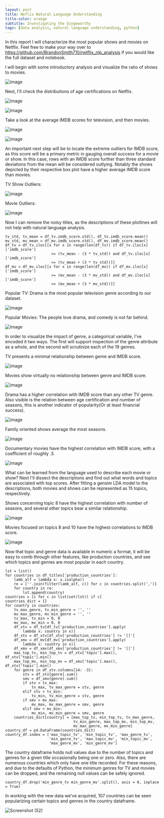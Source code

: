 ```yaml
---
layout: post
title: Neflix Natural Language Understanding
title-color: orange
subtitle: Investigating the bingeworthy
tags: [data analysis, natural language understanding, python]
---
```



In this report I will characterize the most popular shows and movies on Netflix.
Feel free to make your way over to https://github.com/BrandonSmith710/netflix_nlp_analysis if you would like the full dataset and notebook.

I will begin with some introductory analysis and visualize the ratio of shows to movies.

![image](https://user-images.githubusercontent.com/75755695/176339508-c5438251-698e-4c33-add0-1ce5486223f0.png)

Next, I'll check the distributions of age certifications on Netflix.

![image](https://user-images.githubusercontent.com/75755695/176339260-86cb7e08-7f68-4c3d-97ba-c827da1c3c6d.png)

![image](https://user-images.githubusercontent.com/75755695/176339443-4e0d078d-0911-486d-8168-25019e040824.png)

Take a look at the average IMDB scores for television, and then movies.

![image](https://user-images.githubusercontent.com/75755695/176340219-22639de1-a835-441b-8543-afb0a9e10b00.png)

![image](https://user-images.githubusercontent.com/75755695/176340345-c6c5571f-dc71-4254-83b0-238cef16ed97.png)

An important next step will be to locate the extreme outliers for IMDB score, as this score will be a primary metric in gauging overall success for a movie or show.
In this case, rows with an IMDB score further than three standard deviations from the mean will be considered outlying.
Notably the shows depicted by their respective box plot have a higher average IMDB score than movies.

TV Show Outliers:

![image](https://user-images.githubusercontent.com/75755695/176341099-ea9fc209-8690-4872-bcfb-c4013a622e71.png)

Movie Outliers:

![image](https://user-images.githubusercontent.com/75755695/176341151-a4c4a782-a9e7-4654-81d6-fcc28d0f594b.png)

Now I can remove the noisy titles, as the descriptions of these plotlines will not help with natural language analysis.

~~~
tv_std, tv_mean = df_tv.imdb_score.std(), df_tv.imdb_score.mean()
mv_std, mv_mean = df_mv.imdb_score.std(), df_mv.imdb_score.mean()
df_tv = df_tv.iloc[[x for x in range(len(df_tv)) if df_tv.iloc[x]['imdb_score']
                     >= (tv_mean - (3 * tv_std)) and df_tv.iloc[x]['imdb_score']
                     <= (tv_mean + (3 * tv_std))]]
df_mv = df_mv.iloc[[x for x in range(len(df_mv)) if df_mv.iloc[x]['imdb_score']
                     >= (mv_mean - (3 * mv_std)) and df_mv.iloc[x]['imdb_score']
                     <= (mv_mean + (3 * mv_std))]]
~~~

Popular TV: Drama is the most popular television genre according to our dataset.

![image](https://user-images.githubusercontent.com/75755695/176343327-a2f31c64-a6d9-449a-b2c7-5485c617e09e.png)

Popular Movies: The people love drama, and comedy is not far behind.

![image](https://user-images.githubusercontent.com/75755695/176343368-be795e30-9b5d-4d18-8d67-cf33a4b01fda.png)

In order to visualize the impact of genre, a categorical variable, I've encoded it two ways. The first will support inspection of the genre attribute as a whole, and the second will scrutinize each of the 19 genres.

TV presents a minimal relationship between genre and IMDB score.

![image](https://user-images.githubusercontent.com/75755695/176342414-ad061681-4466-4f76-a800-890fdff9c05b.png)

Movies show virtually no relationship between genre and IMDB score.

![image](https://user-images.githubusercontent.com/75755695/176345486-67c1f00d-a058-44ba-8ed8-5917e012d5dd.png)

Drama has a higher correlation with IMDB score than any other TV genre. Also visible is the relation between age certification and number of seasons, this is another indicator of popularity(Or at least financial success).

![image](https://user-images.githubusercontent.com/75755695/176342770-543cbaa1-3864-497c-84e7-b290b8a643be.png)

Family oriented shows average the most seasons.

![image](https://user-images.githubusercontent.com/75755695/176345627-48e93c87-ea89-4315-80e4-8c13df9cce5c.png)


Documentary movies have the highest correlation with IMDB score, with a coefficient of roughly .3.

![image](https://user-images.githubusercontent.com/75755695/176345854-0aed310c-d6d5-452a-9ae3-23607334d764.png)

What can be learned from the language used to describe each movie or show? Next I'll dissect the descriptions and find out what words and topics are associated with top scores. After fitting a gensim LDA model to the descriptions, both movies and shows can be represented as 15 topics, respectively.


Shows concerning topic 8 have the highest correlation with number of seasons, and several other topics bear a similar relationship.

![image](https://user-images.githubusercontent.com/75755695/176353449-79cf3739-da38-4c0c-828c-56f38cae09a2.png)

Movies focused on topics 8 and 10 have the highest correlations to IMDB score.

![image](https://user-images.githubusercontent.com/75755695/176353499-4959ddd3-205a-4c71-aa29-febea7e1ff7a.png)

Now that topic and genre data is available in numeric a format, it will be easy to comb through other features, like production countries, and see which topics and genres are most popular in each country.

~~~
lst = list()
for countries in df_titles['production_countries']:
    lamb_alf = lambda x: x.isalpha()
    re = [''.join(filter(lamb_alf, c)) for c in countries.split(',')]
    for country in re:
        lst.append(country)
countries = [c for c in list(set(lst)) if c]
countries_dict = {}
for country in countries:
    tv_max_genre, tv_min_genre = '', ''
    mv_max_genre, mv_min_genre = '', ''
    tv_max, tv_min = 0, 0
    mv_max, mv_min = 0, 0
    df_xtv = df_tv[df_tv['production_countries'].apply(
        lambda x: country in x)]
    df_xtv = df_xtv[df_xtv['production_countries'] != '[]']
    df_xmv = df_mv[df_mv['production_countries'].apply(
        lambda x: country in x)]
    df_xmv = df_xmv[df_xmv['production_countries'] != '[]']
    max_top_tv, min_top_tv = df_xtv['topic'].max(), df_xtv['topic'].min()
    max_top_mv, min_top_mv = df_xmv['topic'].max(), df_xtv['topic'].min()
    for genre in df_xtv.columns[14: -3]:
        stv = df_xtv[genre].sum()
        smv = df_xmv[genre].sum()
        if stv > tv_max:
            tv_max, tv_max_genre = stv, genre
        elif stv < tv_min:
            tv_min, tv_min_genre = stv, genre
        if smv > mv_max:
            mv_max, mv_max_genre = smv, genre
        elif smv < mv_min:
            mv_min, mv_min_genre = smv, genre
    countries_dict[country] = [max_top_tv, min_top_tv, tv_max_genre,
                               tv_min_genre, max_top_mv, min_top_mv,
                               mv_max_genre, mv_min_genre]
country_df = pd.DataFrame(countries_dict)
country_df.index = ['max_topic_tv', 'min_topic_tv', 'max_genre_tv',
                    'min_genre_tv', 'max_topic_mv', 'min_topic_mv',
                    'max_genre_mv', 'min_genre_mv']
~~~

The country dataframe holds null values due to the number of topics and genres for a given title occasionally being one or zero. Also, there are numerous countries which only have one title recorded. For these reasons, and due to the defaults of Python, the minimum genres for TV and movies can be dropped, and the remaining null values can be safely ignored.

~~~
country_df.drop('min_genre_tv min_genre_mv'.split(), axis = 0, inplace = True)
~~~

In working with the new data we've acquired, 107 countries can be seen popularizing certain topics and genres in the country dataframe.

![Screenshot (52)](https://user-images.githubusercontent.com/75755695/176356800-a61d84a0-38fa-40d2-80e5-cd9ba8a8e81e.png)
